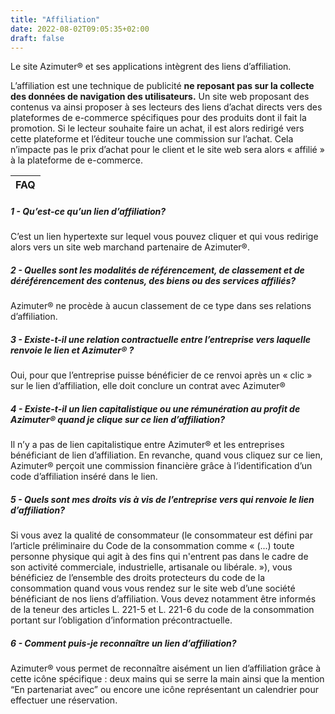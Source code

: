```yaml
---
title: "Affiliation"
date: 2022-08-02T09:05:35+02:00
draft: false
---
```


Le site Azimuter® et ses applications intègrent des liens d’affiliation. 

L’affiliation est une technique de publicité **ne reposant pas sur la collecte des données de navigation des utilisateurs.** Un site web proposant des contenus va ainsi proposer à ses lecteurs des liens d’achat directs vers des plateformes de e-commerce spécifiques pour des produits dont il fait la promotion. Si le lecteur souhaite faire un achat, il est alors redirigé vers cette plateforme et l’éditeur touche une commission sur l’achat. Cela n’impacte pas le prix d’achat pour le client et le site web sera alors « affilié » à la plateforme de e-commerce.


| FAQ |
| --- |


##### 1 - Qu’est-ce qu’un lien d’affiliation?

C’est un lien hypertexte sur lequel vous pouvez cliquer et qui vous redirige alors vers un site web marchand partenaire de Azimuter®. 


##### 2 -  Quelles sont les modalités de référencement, de classement et de déréférencement des contenus, des biens ou des services affiliés?

Azimuter® ne procède à aucun classement de ce type dans ses relations d’affiliation.  


##### 3 - Existe-t-il une relation contractuelle entre l’entreprise vers laquelle renvoie le lien et Azimuter® ? ####

Oui, pour que l’entreprise puisse bénéficier de ce renvoi après un « clic » sur le lien d’affiliation, elle doit conclure un contrat avec Azimuter® 

##### 4 - Existe-t-il un lien capitalistique ou une rémunération au profit de Azimuter® quand je clique sur ce lien d’affiliation?

Il n’y a pas de lien capitalistique entre Azimuter® et les entreprises bénéficiant de lien d’affiliation. En revanche, quand vous cliquez sur ce lien, Azimuter® perçoit une commission financière grâce à l’identification d’un code d’affiliation inséré dans le lien. 

##### 5 - Quels sont mes droits vis à vis de l’entreprise vers qui renvoie le lien d’affiliation?

Si vous avez la qualité de consommateur (le consommateur est défini par l’article préliminaire du Code de la consommation comme « (...) toute personne physique qui agit à des fins qui n'entrent pas dans le cadre de son activité commerciale, industrielle, artisanale ou libérale. »), vous bénéficiez de l’ensemble des droits protecteurs du code de la consommation quand vous vous rendez sur le site web d’une société bénéficiant de nos liens d’affiliation. Vous devez notamment être informés de la teneur des articles L. 221-5 et L. 221-6 du code de la consommation portant sur l’obligation d’information précontractuelle.

##### 6 - Comment puis-je reconnaître un lien d’affiliation?

Azimuter® vous permet de reconnaître aisément un lien d’affiliation grâce à cette icône spécifique : deux mains qui se serre la main ainsi que la mention “En partenariat avec”  ou encore une icône représentant un calendrier pour effectuer une réservation.
